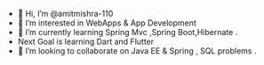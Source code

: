 - 👋 Hi, I’m @amitmishra-110
- 👀 I’m interested in WebApps & App Development
- 🌱 I’m currently  learning Spring Mvc ,Spring Boot,Hibernate .
-    Next Goal is learning Dart and Flutter
- 💞️ I’m looking to collaborate on  Java EE & Spring , SQL problems .


<!---
amitmishra-110/amitmishra-110 is a ✨ special ✨ repository because its `README.md` (this file) appears on your GitHub profile.
You can click the Preview link to take a look at your changes.
--->
